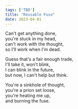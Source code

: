 ```yaml
---
tags: ['TBD']
title: "Reusable Fuse"
date: 2023-04-01
---
```


Can't get anything done,  
you're stuck in my head,  
can't work with the thought,  
so I'll work when I'm dead.

Guess that's a fair enough trade,  
I'll take it, won't blink,  
I can blink in the future,  
but now, I can't help but think.

You're a sinkhole of thought,  
you're a prion set loose,  
you're heating me up,  
and burning the fuse.
